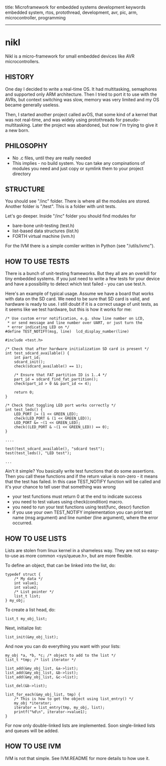 title: Microframework for embedded systems development
keywords embedded system, rtos, protothread, development, avr, pic, arm, microcontroller, programming

---

nikl
====

Nikl is a micro-framework for small embedded devices like AVR
microcontrollers.

HISTORY
-------

One day I decided to write a real-time OS. It had multitasking, semaphores and
supported only ARM architecture. Then I tried to port it to use with the AVRs,
but context switching was slow, memory was very limited and my OS became
generally useless.

Then, I started another project called avOS, that some kind of a kernel that
was not real-time, and was widely using protothreads for pseudo-multitasking.
Later the project was abandoned, but now I'm trying to give it a new born.

PHILOSOPHY
----------

* No .c files, until they are really needed
* This implies - no build system. You can take any compinations of modules you
  need and just copy or symlink them to your project directory


STRUCTURE
---------

You should see "/inc" folder. There is where all the modules are stored.
Another folder is "/test". This is a folder with unit tests. 

Let's go deeper. Inside "/inc" folder you should find modules for

* bare-bone unit-testing (test.h)
* list-based data structures (list.h)
* FORTH virtual machine (ivm.h)

For the IVM there is a simple comiler written in Python (see "/utils/ivmc").

HOW TO USE TESTS
----------------

There is a bunch of unit-testing frameworks. But they all are an overkill for
tiny embedded systems. If you just need to write a few tests for your device
and have a possibility to detect which test failed - you can use test.h.

Here's an example of typical usage. Assume we have a board that works with data
on the SD card. We need to be sure that SD card is valid, and hardware is ready
to use.  I still doubt if it is a correct usage of unit tests, as it seems like
we test hardware, but this is how it works for me:

	/* Use custom error notification, e.g. show line number on LCD,
	 * or send message and line number over UART, or just turn the
	 * error indicating LED on */
	#define TEST_NOTIFY(msg, line)	lcd_display_number(line)

	#include <test.h>

	/* Check that after hardware initialization SD card is present */
	int test_sdcard_available() {
		int part_id;
		sdcard_init();
		check(sdcard_available() == 1);

		/* Ensure that FAT partition ID is 1..4 */
		part_id = sdcard_find_fat_partition();
		check(part_id > 0 && part_id <= 4);

		return 0;
	}

	/* Check that toggling LED port works correctly */
	int test_leds() {
		LED_PORT |= (1 << GREEN_LED);
		check(LED_PORT & (1 << GREEN_LED));
		LED_PORT &= ~(1 << GREEN_LED);
		check((LED_PORT & ~(1 << GREEN_LED)) == 0);
	}

	....

	test(test_sdcard_available(), "sdcard test");
	test(test_leds(), "LED test");

	...

Ain't it simple? You basically write test functions that do some assertions.
Then you call these functions and if the return value is non-zero - it means
that the test has failed. In this case TEST_NOTIFY function will be called and
it's your chance to tell user that something was wrong

* your test functions must return 0 at the end to indicate success
* you need to test values using check(condition) macro.
* you need to run your test functions using test(func, descr) function
* if you use your own TEST_NOTIFY implementation you can print test name
  (msg argument) and line number (line argument), where the error occurred.

HOW TO USE LISTS
----------------

Lists are stolen from linux kernel in a shameless way. They are not so easy-to-use
as more common <sys/queue.h>, but are more flexible.

To define an object, that can be linked into the list, do:

	typedef struct {
		/* My data */
		int value1;
		int value2;
		/* List pointer */
		list_t list;
	} my_obj;

To create a list head, do:

	list_t my_obj_list;

Next, initialize list:

	list_init(&my_obj_list);

And now you can do everything you want with your lists:

	my_obj *a, *b, *c; /* object to add to the list */
	list_t *tmp; /* list iterator */

	list_add(&my_obj_list, &a->list);
	list_add(&my_obj_list, &b->list);
	list_add(&my_obj_list, &c->list);

	list_del(&b->list);

	list_for_each(&my_obj_list, tmp) {
		/* This is how to get the object using list_entry() */
		my_obj *iterator;
		iterator = list_entry(tmp, my_obj, list);
		printf("%d\n", iterator->value1);
	}

For now only double-linked lists are implemented. Soon single-linked lists and
queues will be added.

HOW TO USE IVM
--------------

IVM is not that simple. See IVM.README for more details to how use it.

